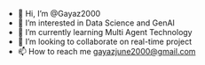 - 👋 Hi, I’m @Gayaz2000
- 👀 I’m interested in Data Science and GenAI
- 🌱 I’m currently learning Multi Agent Technology
- 💞️ I’m looking to collaborate on real-time project
- 📫 How to reach me gayazjune2000@gmail.com


<!---
Gayaz2000/Gayaz2000 is a ✨ special ✨ repository because its `README.md` (this file) appears on your GitHub profile.
You can click the Preview link to take a look at your changes.
--->
